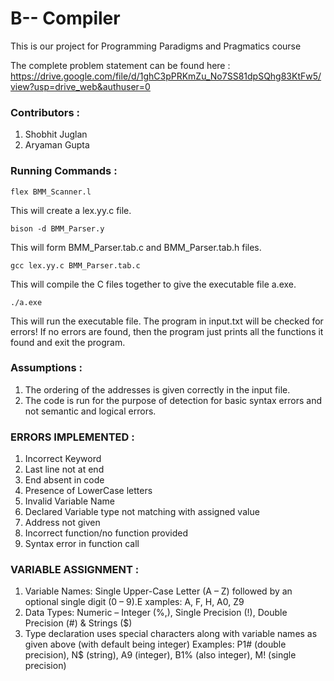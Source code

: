 <h1> B-- Compiler </h1>
 
This is our project for Programming Paradigms and Pragmatics course

The complete problem statement can be found here : https://drive.google.com/file/d/1ghC3pPRKmZu_No7SS81dpSQhg83KtFw5/view?usp=drive_web&authuser=0

<h3> Contributors : </h3>

  1. Shobhit Juglan 
  2. Aryaman Gupta

<h3> Running Commands : </h3> 
    
    flex BMM_Scanner.l
This will create a lex.yy.c file.     

    bison -d BMM_Parser.y
This will form BMM_Parser.tab.c and BMM_Parser.tab.h files.   
   
    gcc lex.yy.c BMM_Parser.tab.c
This will compile the C files together to give the executable file a.exe.

    ./a.exe
This will run the executable file.
The program in input.txt will be checked for errors! If no errors are found, then the program just prints all the functions it found and exit the program.  

<h3> Assumptions : </h3>

  1. The ordering of the addresses is given correctly in the input file.
  2. The code is run for the purpose of detection for basic syntax errors and not semantic and logical errors. 

<h3> ERRORS IMPLEMENTED : </h3> 

  1. Incorrect Keyword
  2. Last line not at end
  3. End absent in code
  4. Presence of LowerCase letters 
  5. Invalid Variable Name
  6. Declared Variable type not matching with assigned value
  7. Address not given
  8. Incorrect function/no function provided
  9. Syntax error in function call
    
<h3>  VARIABLE ASSIGNMENT : </h3> 

  1. Variable Names: Single Upper-Case Letter (A – Z) followed by an optional single digit (0 – 9).E xamples: A, F, H, A0, Z9
  2. Data Types: Numeric – Integer (%,), Single Precision (!), Double Precision (#) & Strings ($)
  3. Type declaration uses special characters along with variable names as given above (with default being integer)
  Examples: P1# (double precision), N$ (string), A9 (integer), B1% (also integer), M! (single precision)
